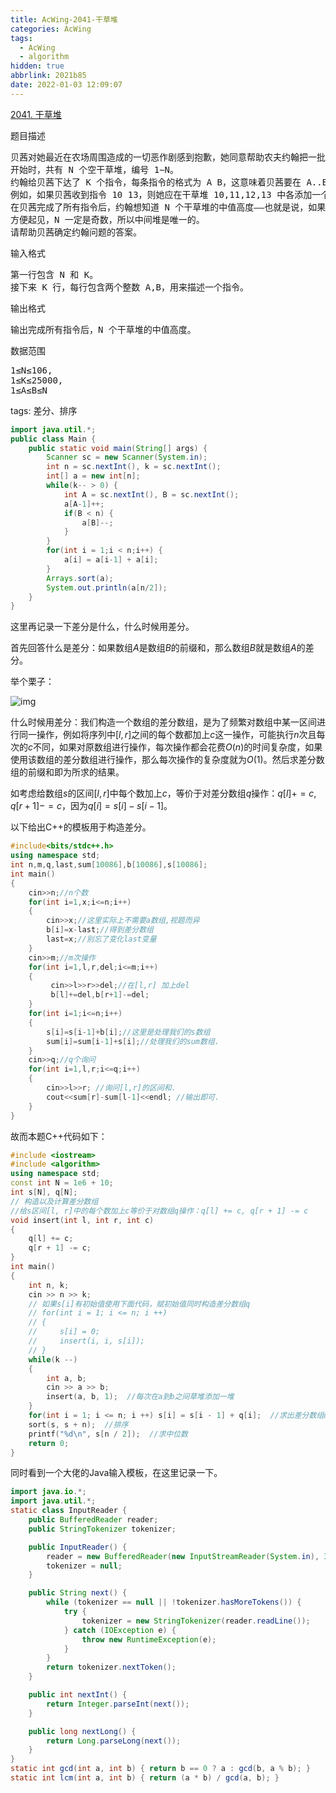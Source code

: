 ```yaml
---
title: AcWing-2041-干草堆
categories: AcWing
tags:
  - AcWing
  - algorithm
hidden: true
abbrlink: 2021b85
date: 2022-01-03 12:09:07
---
```


[2041. 干草堆](https://www.acwing.com/problem/content/2043/)

题目描述

<pre>
贝茜对她最近在农场周围造成的一切恶作剧感到抱歉，她同意帮助农夫约翰把一批新到的干草捆堆起来。
开始时，共有 N 个空干草堆，编号 1∼N。
约翰给贝茜下达了 K 个指令，每条指令的格式为 A B，这意味着贝茜要在 A..B 范围内的每个干草堆的顶部添加一个新的干草捆。
例如，如果贝茜收到指令 10 13，则她应在干草堆 10,11,12,13 中各添加一个干草捆。
在贝茜完成了所有指令后，约翰想知道 N 个干草堆的中值高度——也就是说，如果干草堆按照高度从小到大排列，位于中间的干草堆的高度。
方便起见，N 一定是奇数，所以中间堆是唯一的。
请帮助贝茜确定约翰问题的答案。
</pre>

输入格式

<pre>
第一行包含 N 和 K。
接下来 K 行，每行包含两个整数 A,B，用来描述一个指令。
</pre>

输出格式

<pre>
输出完成所有指令后，N 个干草堆的中值高度。
</pre>

数据范围

<pre>
1≤N≤106,
1≤K≤25000,
1≤A≤B≤N
</pre>

tags: 差分、排序

```java
import java.util.*;
public class Main {
    public static void main(String[] args) {
        Scanner sc = new Scanner(System.in);
        int n = sc.nextInt(), k = sc.nextInt();
        int[] a = new int[n];
        while(k-- > 0) {
            int A = sc.nextInt(), B = sc.nextInt();
            a[A-1]++;
            if(B < n) {
                a[B]--;
            }
        }
        for(int i = 1;i < n;i++) {
            a[i] = a[i-1] + a[i];
        }
        Arrays.sort(a);
        System.out.println(a[n/2]);
    }
}
```

这里再记录一下差分是什么，什么时候用差分。

首先回答什么是差分：如果数组$A$是数组$B$的前缀和，那么数组$B$就是数组$A$的差分。

举个栗子：

![img](https://gitee.com/cao_ziqiang/img/raw/master/20220103124646.png)

什么时候用差分：我们构造一个数组的差分数组，是为了频繁对数组中某一区间进行同一操作，例如将序列中$[l,r]$之间的每个数都加上$c$这一操作，可能执行$n$次且每次的$c$不同，如果对原数组进行操作，每次操作都会花费$O(n)$的时间复杂度，如果使用该数组的差分数组进行操作，那么每次操作的复杂度就为$O(1)$。然后求差分数组的前缀和即为所求的结果。

如考虑给数组$s$的区间$[l, r]$中每个数加上$c$，等价于对差分数组$q$操作：$q[l]+=c,q[r+1]-=c$，因为$q[i]=s[i]-s[i-1]$。

以下给出C++的模板用于构造差分。

```cpp
#include<bits/stdc++.h> 
using namespace std; 
int n,m,q,last,sum[10086],b[10086],s[10086]; 
int main() 
{ 
	cin>>n;//n个数  
	for(int i=1,x;i<=n;i++) 
	{ 
		cin>>x;//这里实际上不需要a数组,视题而异  
		b[i]=x-last;//得到差分数组  
		last=x;//别忘了变化last变量  
	} 
	cin>>m;//m次操作 
	for(int i=1,l,r,del;i<=m;i++) 
	{ 
		 cin>>l>>r>>del;//在[l,r] 加上del 
		 b[l]+=del,b[r+1]-=del;  
	} 
	for(int i=1;i<=n;i++) 
	{ 
		s[i]=s[i-1]+b[i];//这里是处理我们的s数组  
		sum[i]=sum[i-1]+s[i];//处理我们的sum数组.  
	} 
	cin>>q;//q个询问  
	for(int i=1,l,r;i<=q;i++) 
	{ 
		cin>>l>>r; //询问[l,r]的区间和. 
		cout<<sum[r]-sum[l-1]<<endl; //输出即可.  
	} 
}
```

故而本题C++代码如下：

```cpp
#include <iostream>
#include <algorithm>
using namespace std;
const int N = 1e6 + 10;
int s[N], q[N];
// 构造以及计算差分数组
//给s区间[l, r]中的每个数加上c等价于对数组q操作：q[l] += c, q[r + 1] -= c
void insert(int l, int r, int c)
{
    q[l] += c;
    q[r + 1] -= c;
}
int main()
{
    int n, k;
    cin >> n >> k;
    // 如果s[i]有初始值使用下面代码，赋初始值同时构造差分数组q
    // for(int i = 1; i <= n; i ++)
    // {
    //     s[i] = 0;
    //     insert(i, i, s[i]);
    // }
    while(k --)
    {
        int a, b;
        cin >> a >> b;
        insert(a, b, 1);  //每次在a到b之间草堆添加一堆
    }
    for(int i = 1; i <= n; i ++) s[i] = s[i - 1] + q[i];  //求出差分数组q的前缀和
    sort(s, s + n);  //排序
    printf("%d\n", s[n / 2]);  //求中位数
    return 0;
}
```

同时看到一个大佬的Java输入模板，在这里记录一下。

```java
import java.io.*;
import java.util.*;
static class InputReader {
    public BufferedReader reader;
    public StringTokenizer tokenizer;

    public InputReader() {
        reader = new BufferedReader(new InputStreamReader(System.in), 32768);
        tokenizer = null;
    }

    public String next() {
        while (tokenizer == null || !tokenizer.hasMoreTokens()) {
            try {
                tokenizer = new StringTokenizer(reader.readLine());
            } catch (IOException e) {
                throw new RuntimeException(e);
            }
        }
        return tokenizer.nextToken();
    }

    public int nextInt() {
        return Integer.parseInt(next());
    }

    public long nextLong() {
        return Long.parseLong(next());
    }
}
static int gcd(int a, int b) { return b == 0 ? a : gcd(b, a % b); }
static int lcm(int a, int b) { return (a * b) / gcd(a, b); }
```

